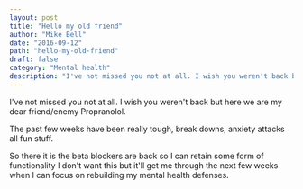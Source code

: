 ```yaml
---
layout: post
title: "Hello my old friend"
author: "Mike Bell"
date: "2016-09-12"
path: "hello-my-old-friend"
draft: false
category: "Mental health"
description: "I've not missed you not at all. I wish you weren't back but here we are my dear friend/enemy Propranolol."
---
```

I've not missed you not at all. I wish you weren't back but here we are my dear friend/enemy Propranolol.

The past few weeks have been really tough, break downs, anxiety attacks all fun stuff.

So there it is the beta blockers are back so I can retain some form of functionality I don't want this but it'll get me through the next few weeks when I can focus on rebuilding my mental health defenses.
